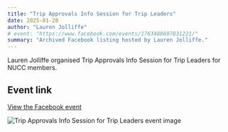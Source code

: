 ```yaml
---
title: "Trip Approvals Info Session for Trip Leaders"
date: 2025-01-28
author: "Lauren Jolliffe"
# event: "https://www.facebook.com/events/1763488697831221/"
summary: "Archived Facebook listing hosted by Lauren Jolliffe."
---
```

Lauren Jolliffe organised Trip Approvals Info Session for Trip Leaders for NUCC members.

## Event link

[View the Facebook event](https://www.facebook.com/events/1763488697831221/)

![Trip Approvals Info Session for Trip Leaders event image](/trip/event-images/20250128_trip_approvals_info_session_for_trip_leaders.jpg)
